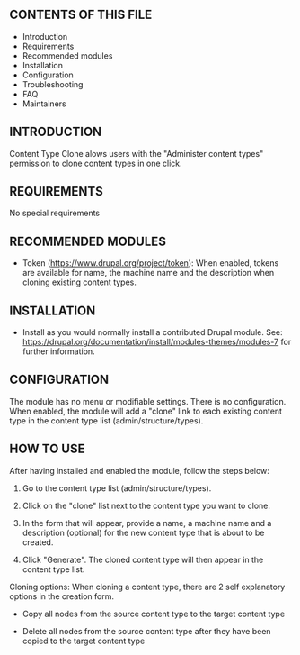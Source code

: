 CONTENTS OF THIS FILE
---------------------
   
 * Introduction
 * Requirements
 * Recommended modules
 * Installation
 * Configuration
 * Troubleshooting
 * FAQ
 * Maintainers
 
 
INTRODUCTION
------------

Content Type Clone alows users with the "Administer content types" permission 
to clone content types in one click.
   
   
REQUIREMENTS
------------

No special requirements

 
RECOMMENDED MODULES
-------------------

 * Token (https://www.drupal.org/project/token):
   When enabled, tokens are available for name, the machine name
   and the description when cloning existing content types.
   
   
INSTALLATION
------------
 
 * Install as you would normally install a contributed Drupal module. See:
   https://drupal.org/documentation/install/modules-themes/modules-7
   for further information.
   

CONFIGURATION
-------------

The module has no menu or modifiable settings. There is no configuration. When
enabled, the module will add a "clone" link to each existing content type in 
the content type list (admin/structure/types).


HOW TO USE
----------
After having installed and enabled the module, follow the steps below:

 1. Go to the content type list (admin/structure/types).
  
 2. Click on the "clone" list next to the content type you want to clone.
  
 3. In the form that will appear, provide a name, a machine name and 
    a description (optional) for the new content type 
    that is about to be created.
   
 4. Click "Generate". The cloned content type will then appear 
    in the content type list.

Cloning options:
When cloning a content type, there are 2 self explanatory options 
in the creation form.

 * Copy all nodes from the source content type to the target content type
 	
 * Delete all nodes from the source content type after 
   they have been copied to the target content type
